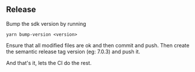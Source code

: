 ## Release

Bump the sdk version by running

`yarn bump-version <version>`

Ensure that all modified files are ok and then commit and push. Then create the semantic release tag version (eg: 7.0.3) and push it.

And that's it, lets the CI do the rest.